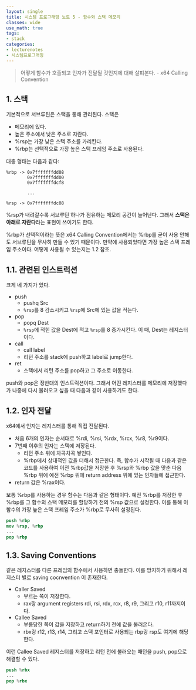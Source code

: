 ```yaml
---
layout: single
title: 시스템 프로그래밍 노트 5 - 함수와 스택 메모리
classes: wide
use_math: true
tags:
- stack
categories:
- lecturenotes
- 시스템프로그래밍
---
```


> 어떻게 함수가 호출되고 인자가 전달될 것인지에 대해 살펴본다. - x64 Calling Convention

## 1. 스택

기본적으로 서브루틴은 스택을 통해 관리된다. 스택은

* 메모리에 있다.
* 높은 주소에서 낮은 주소로 자란다.
* %rsp는 가장 낮은 스택 주소를 가리킨다.
* %rbp는 선택적으로 가장 높은 스택 프레임 주소로 사용된다.

대충 형태는 다음과 같다:

```
%rbp -> 0x7fffffffdd08
        0x7fffffffdd00
        0x7fffffffdcf8
        
        ...
        
%rsp -> 0x7fffffffdc08
```

%rsp가 내려갈수록 서브루틴 하나가 점유하는 메모리 공간이 늘어난다. 그래서 **스택은 아래로 자란다**라는 표현이 쓰이기도 한다.

%rbp가 선택적이라는 뜻은 x64 Calling Convention에서는 %rbp를 굳이 사용 안해도 서브루틴을 무사히 만들 수 있기 때문이다. 만약에 사용되었다면 가장 높은 스택 프레임 주소이다. 어떻게 사용될 수 있는지는 1.2 참조.

## 1.1. 관련된 인스트럭션

크게 네 가지가 있다.

* push
  * pushq Src
  * `%rsp`를 8 감소시키고 `%rsp`에 Src에 있는 값을 적는다.
* pop
  * popq Dest
  * `%rsp`에 적힌 값을 Dest에 적고 `%rsp`를 8 증가시킨다. 이 때, Dest는 레지스터이다.
* call
  * call label
  * 리턴 주소를 stack에 push하고 label로 jump한다.
* ret
  * 스택에서 리턴 주소를 pop하고 그 주소로 이동한다.

push와 pop은 정반대의 인스트럭션이다. 그래서 어떤 레지스터를 메모리에 저장했다가 나중에 다시 불러오고 싶을 때 다음과 같이 사용하기도 한다.

## 1.2. 인자 전달

x64에서 인자는 레지스터를 통해 직접 전달된다.

* 처음 6개의 인자는 순서대로 %rdi, %rsi, %rdx, %rcx, %r8, %r9이다.
* 7번째 이후의 인자는 스택에 저장된다.
  * 리턴 주소 위에 차곡차곡 쌓인다.
  * %rbp에서 상대적인 값을 더해서 접근한다. 즉, 함수가 시작될 때 다음과 같은 코드를 사용하여 이전 %rbp값을 저장한 후 %rsp와 %rbp 값을 맞춘 다음 %rbp 위에 예전 %rbp 위에 return address 위에 있는 인자들에 접근한다.
* return 값은 %rax이다.

보통 %rbp를 사용하는 경우 함수는 다음과 같은 형태이다. 예전 %rbp를 저장한 후 %rbp를 그 함수의 스택 메모리를 할당하기 전의 %rsp 값으로 설정한다. 이를 통해 이 함수의 가장 높은 스택 프레임 주소가 %rbp로 무사히 설정된다.

```nasm
push %rbp
mov %rsp, %rbp
...
pop %rbp
```


## 1.3. Saving Conventions

같은 레지스터를 다른 프레임의 함수에서 사용하면 충돌한다. 이를 방지하기 위해서 레지스터 별로 saving cocnvention 이 존재한다.

* Caller Saved
  * 부르는 쪽이 저장한다.
  * rax랑 argument registers rdi, rsi, rdx, rcx, r8, r9, 그리고 r10, r11까지이다.
* Callee Saved
  * 부름당한 쪽이 값을 저장하고 return하기 전에 값을 불러온다.
  * rbx랑 r12, r13, r14, 그리고 스택 포인터로 사용되는 rbp랑 rsp도 여기에 해당한다.

이런 Callee Saved 레지스터를 저장하고 리턴 전에 불러오는 패턴을 push, pop으로 해결할 수 있다.

```nasm
push %rbx
...
pop %rbx
```

